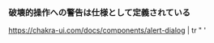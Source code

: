 ### 破壊的操作への警告は仕様として定義されている
<!-- {ISSUEタイトル}.md になります -->
<!-- ISSUEラベル名に対応するディレクトリに格納されます -->
<!-- ISSUEタイトルに`###`を足して、descriptionの1行目に自動追記します -->
https://chakra-ui.com/docs/components/alert-dialog | tr " ' 
